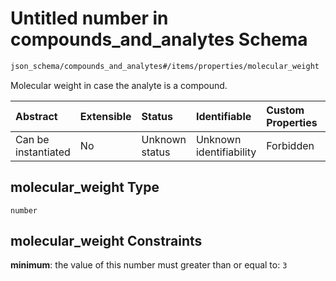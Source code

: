 # Untitled number in compounds\_and\_analytes Schema

```txt
json_schema/compounds_and_analytes#/items/properties/molecular_weight
```

Molecular weight in case the analyte is a compound.

| Abstract            | Extensible | Status         | Identifiable            | Custom Properties | Additional Properties | Access Restrictions | Defined In                                                                                                    |
| :------------------ | :--------- | :------------- | :---------------------- | :---------------- | :-------------------- | :------------------ | :------------------------------------------------------------------------------------------------------------ |
| Can be instantiated | No         | Unknown status | Unknown identifiability | Forbidden         | Allowed               | none                | [compounds\_and\_analytes.schema.json\*](../../out/compounds_and_analytes.schema.json "open original schema") |

## molecular\_weight Type

`number`

## molecular\_weight Constraints

**minimum**: the value of this number must greater than or equal to: `3`
